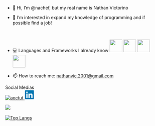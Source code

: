 - 👋 Hi, I’m @nachef, but my real name is Nathan Victorino


- 👀 I’m interested in expand my knowledge of programming and if possible find a job!
 <img src="https://media2.giphy.com/media/RbDKaczqWovIugyJmW/giphy.gif" alt="">

- 💻 Languages and Frameworks I already know <img src="https://cdn.jsdelivr.net/gh/devicons/devicon/icons/html5/html5-original.svg"  width="40" height="40" /> <img src="https://cdn.jsdelivr.net/gh/devicons/devicon/icons/css3/css3-original.svg"  width="40" height="40" /> <img src="https://cdn.jsdelivr.net/gh/devicons/devicon/icons/javascript/javascript-original.svg" width="40" height="40"/> <img src= "https://cdn4.iconfinder.com/data/icons/logos-3/600/React.js_logo-512.png" height="40" width="40" />

- 📫 How to reach me: nathanvic.2001@gmail.com


Social Medias <br>
<a href="https://instagram.com/nathanvictorino" target="blank">
    <img src="https://vectorlogo.zone/logos/instagram/instagram-icon.svg" alt="aoctut" height="30" />
  </a>
  <a href="https://linkedin.com/in/nathanvictorino" target="blank">
    <img src="https://github.com/devicons/devicon/blob/master/icons/linkedin/linkedin-original.svg" alt="alexandroc" height="30" />
 <a/>

<!---
nachef/nachef is a ✨ special ✨ repository because its `README.md` (this file) appears on your GitHub profile.
You can click the Preview link to take a look at your changes.
--->

<div>
<a href="https://github.com/nachef>
<img height="180em" src="https://github-readme-stats.vercel.app/api/top-langs/?username=nachef&layout=compact&langs_count=7&theme=dark"/>
<img height="180em" src="https://github-readme-stats.vercel.app/api?username=nachef&show_icons=true&theme=dracula&include_all_commits=true&count_private=true"/>
</div> 
                                                                                                                           
[![Top Langs](https://github-readme-stats.vercel.app/api/top-langs/?username=nachef)](https://github.com/nachef/github-readme-stats)
